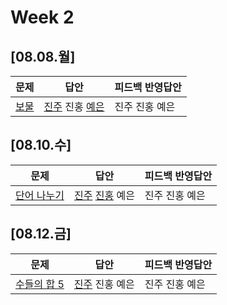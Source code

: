 # Week 2
## [08.08.월]

| 문제                                              | 답안                                          | 피드백 반영답안                       |
| ------------------------------------------------- | --------------------------------------------- | -------------------------------------- |
| [보물](https://www.acmicpc.net/problem/1026) | [진주](0808_kjj_1026.py) 진홍 [예은](0808_lye_1026.py) | 진주 진홍 예은 |

## [08.10.수]

| 문제                                              | 답안                                          | 피드백 반영답안                       |
| ------------------------------------------------- | --------------------------------------------- | -------------------------------------- |
| [단어 나누기](https://www.acmicpc.net/problem/1251) | [진주](0810_kjj_1251.py) [진홍](0810_kjh_1251.py) 예은 | 진주 진홍 예은 |

## [08.12.금]

| 문제                                              | 답안                                          | 피드백 반영답안                       |
| ------------------------------------------------- | --------------------------------------------- | -------------------------------------- |
| [수들의 합 5](https://www.acmicpc.net/problem/2018) | [진주](0812_kjj_2018.py) 진홍 예은 | 진주 진홍 예은 |

